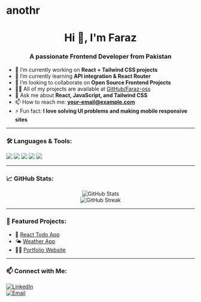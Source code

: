 # anothr<h1 align="center">Hi 👋, I'm Faraz</h1>
<h3 align="center">A passionate Frontend Developer from Pakistan</h3>

- 🔭 I’m currently working on **React + Tailwind CSS projects**
- 🌱 I’m currently learning **API integration & React Router**
- 👯 I’m looking to collaborate on **Open Source Frontend Projects**
- 👨‍💻 All of my projects are available at [GitHub/Faraz-oss](https://github.com/Faraz-oss)
- 💬 Ask me about **React, JavaScript, and Tailwind CSS**
- 📫 How to reach me: **your-email@example.com**
- ⚡ Fun fact: **I love solving UI problems and making mobile responsive sites**

---

### 🛠️ Languages & Tools:
<p align="left">
  <img src="https://img.shields.io/badge/JavaScript-F7DF1E?style=for-the-badge&logo=javascript&logoColor=black"/>
  <img src="https://img.shields.io/badge/React-20232A?style=for-the-badge&logo=react&logoColor=61DAFB"/>
  <img src="https://img.shields.io/badge/Tailwind_CSS-38B2AC?style=for-the-badge&logo=tailwind-css&logoColor=white"/>
  <img src="https://img.shields.io/badge/Git-F05032?style=for-the-badge&logo=git&logoColor=white"/>
  <img src="https://img.shields.io/badge/GitHub-181717?style=for-the-badge&logo=github&logoColor=white"/>
</p>

---

### 📈 GitHub Stats:
<p align="center">
  <img src="https://github-readme-stats.vercel.app/api?username=Faraz-oss&show_icons=true&theme=react&hide_border=true" alt="GitHub Stats" />
  <br />
  <img src="https://github-readme-streak-stats.herokuapp.com/?user=Faraz-oss&theme=react&hide_border=true" alt="GitHub Streak" />
</p>

---

### 📌 Featured Projects:
- 📝 [React Todo App](https://github.com/Faraz-oss/todo-app)
- 🌤️ [Weather App](https://github.com/Faraz-oss/weather-app)
- 👨‍💼 [Portfolio Website](https://github.com/Faraz-oss/portfolio)

---

### 📫 Connect with Me:
[![LinkedIn](https://img.shields.io/badge/LinkedIn-blue?style=for-the-badge&logo=linkedin&logoColor=white)](https://linkedin.com/in/your-profile)  
[![Email](https://img.shields.io/badge/Email-D14836?style=for-the-badge&logo=gmail&logoColor=white)](mailto:your-email@example.com)

